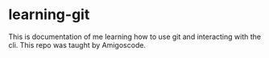 # learning-git

This is documentation of me learning how to use git and interacting with the cli.
This repo was taught by Amigoscode.

